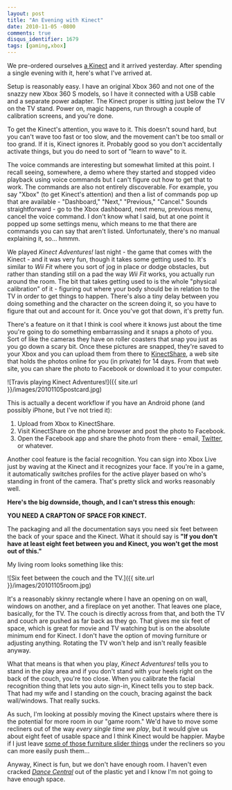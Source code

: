 ```yaml
---
layout: post
title: "An Evening with Kinect"
date: 2010-11-05 -0800
comments: true
disqus_identifier: 1679
tags: [gaming,xbox]
---
```

We pre-ordered ourselves [a
Kinect](http://www.amazon.com/dp/B002BSA298?tag=mhsvortex) and it
arrived yesterday. After spending a single evening with it, here's what
I've arrived at.

Setup is reasonably easy. I have an original Xbox 360 and not one of the
snazzy new Xbox 360 S models, so I have it connected with a USB cable
and a separate power adapter. The Kinect proper is sitting just below
the TV on the TV stand. Power on, magic happens, run through a couple of
calibration screens, and you're done.

To get the Kinect's attention, you wave to it. This doesn't sound hard,
but you can't wave too fast or too slow, and the movement can't be too
small or too grand. If it is, Kinect ignores it. Probably good so you
don't accidentally activate things, but you do need to sort of "learn to
wave" to it.

The voice commands are interesting but somewhat limited at this point. I
recall seeing, somewhere, a demo where they started and stopped video
playback using voice commands but I can't figure out how to get that to
work. The commands are also not entirely discoverable. For example, you
say "Xbox" (to get Kinect's attention) and then a list of commands pop
up that are available - "Dashboard," "Next," "Previous," "Cancel."
Sounds straightforward - go to the Xbox dashboard, next menu, previous
menu, cancel the voice command. I don't know what I said, but at one
point it popped up some settings menu, which means to me that there are
commands you can say that aren't listed. Unfortunately, there's no
manual explaining it, so... hmmm.

We played *Kinect Adventures!* last night - the game that comes with the
Kinect - and it was very fun, though it takes some getting used to. It's
similar to *Wii Fit* where you sort of jog in place or dodge obstacles,
but rather than standing still on a pad the way *Wii Fit* works, you
actually run around the room. The bit that takes getting used to is the
whole "physical calibration" of it - figuring out where your body should
be in relation to the TV in order to get things to happen. There's also
a tiny delay between you doing something and the character on the screen
doing it, so you have to figure that out and account for it. Once you've
got that down, it's pretty fun.

There's a feature on it that I think is cool where it knows just about
the time you're going to do something embarrassing and it snaps a photo
of you. Sort of like the cameras they have on roller coasters that snap
you just as you go down a scary bit. Once these pictures are snapped,
they're saved to your Xbox and you can upload them from there to
[KinectShare](http://kinectshare.com), a web site that holds the photos
online for you (in private) for 14 days. From that web site, you can
share the photo to Facebook or download it to your computer.

![Travis playing Kinect
Adventures!]({{ site.url }}/images/20101105postcard.jpg)

This is actually a decent workflow if you have an Android phone (and
possibly iPhone, but I've not tried it):

1.  Upload from Xbox to KinectShare.
2.  Visit KinectShare on the phone browser and post the photo to
    Facebook.
3.  Open the Facebook app and share the photo from there - email,
    [Twitter](http://twitter.com), or whatever.

Another cool feature is the facial recognition. You can sign into Xbox
Live just by waving at the Kinect and it recognizes your face. If you're
in a game, it automatically switches profiles for the active player
based on who's standing in front of the camera. That's pretty slick and
works reasonably well.

**Here's the big downside, though, and I can't stress this enough:**

**YOU NEED A CRAPTON OF SPACE FOR KINECT.**

The packaging and all the documentation says you need six feet between
the back of your space and the Kinect. What it should say is **"If you
don't have at least eight feet between you and Kinect, you won't get the
most out of this."**

My living room looks something like this:

![Six feet between the couch and the
TV.]({{ site.url }}/images/20101105room.jpg)

It's a reasonably skinny rectangle where I have an opening on on wall,
windows on another, and a fireplace on yet another. That leaves one
place, basically, for the TV. The couch is directly across from that,
and both the TV and couch are pushed as far back as they go. That gives
me six feet of space, which is great for movie and TV watching but is on
the absolute minimum end for Kinect. I don't have the option of moving
furniture or adjusting anything. Rotating the TV won't help and isn't
really feasible anyway.

What that means is that when you play, *Kinect Adventures!* tells you to
stand in the play area and if you don't stand with your heels right on
the back of the couch, you're too close. When you calibrate the facial
recognition thing that lets you auto sign-in, Kinect tells you to step
back. That had my wife and I standing on the couch, bracing against the
back wall/windows. That really sucks.

As such, I'm looking at possibly moving the Kinect upstairs where there
is the potential for more room in our "game room." We'd have to move
some recliners out of the way *every single time we play*, but it would
give us about eight feet of usable space and I think Kinect would be
happier. Maybe if I just leave [some of those furniture slider
things](http://www.amazon.com/dp/B0000645RF?tag=mhsvortex) under the
recliners so you can more easily push them...

Anyway, Kinect is fun, but we don't have enough room. I haven't even
cracked *[Dance
Central](http://www.amazon.com/dp/B002I0HBOI?tag=mhsvortex)* out of the
plastic yet and I know I'm not going to have enough space.

